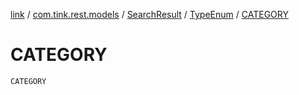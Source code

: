 [link](../../../index.md) / [com.tink.rest.models](../../index.md) / [SearchResult](../index.md) / [TypeEnum](index.md) / [CATEGORY](./-c-a-t-e-g-o-r-y.md)

# CATEGORY

`CATEGORY`